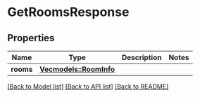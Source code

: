 # GetRoomsResponse

## Properties

Name | Type | Description | Notes
------------ | ------------- | ------------- | -------------
**rooms** | [**Vec<models::RoomInfo>**](RoomInfo.md) |  | 

[[Back to Model list]](../README.md#documentation-for-models) [[Back to API list]](../README.md#documentation-for-api-endpoints) [[Back to README]](../README.md)


